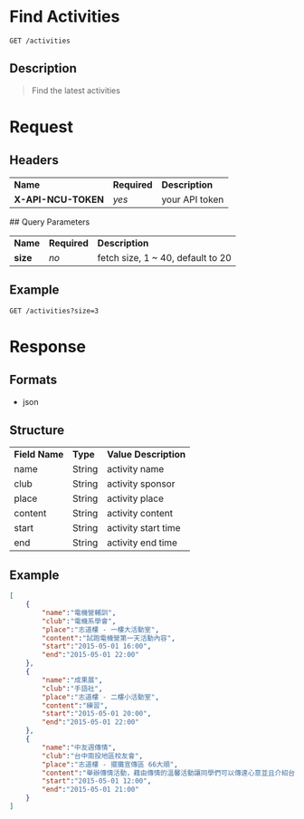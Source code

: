 # Find Activities

```
GET /activities
```

## Description
> Find the latest activities

# Request

## Headers
<table>
  <tr>
    <td><b>Name</b></td>
    <td><b>Required</b></td>
    <td><b>Description</b></td>
  </tr>
  <tr>
    <td><b>X-API-NCU-TOKEN</b></td>
    <td><i>yes</i></td>
    <td>your API token</td>
  </tr>
</table>
## Query Parameters
<table>
  <tr>
    <td><b>Name</b></td>
    <td><b><b>Required</b></b></td>
    <td><b>Description</b></td>
  </tr>
  <tr>
	<td><b>size</b></td>
	<td><i>no</i></td>
	<td>fetch size, 1 ~ 40, default to 20</td>
  </tr>
</table>

## Example

```
GET /activities?size=3
```

# Response

## Formats
- json

## Structure
<table>
	<tr>
		<td><b>Field Name</b></td>
		<td><b>Type</b></td>
		<td><b>Value Description</b></td>
	</tr>
	<tr>
		<td>name</td>
		<td>String</td>
		<td>activity name</td>
	</tr>
	<tr>
		<td>club</td>
		<td>String</td>
		<td>activity sponsor</td>
	</tr>
	<tr>
		<td>place</td>
		<td>String</td>
		<td>activity place</td>
	</tr>
	<tr>
		<td>content</td>
		<td>String</td>
		<td>activity content</td>
	</tr>
	<tr>
		<td>start</td>
		<td>String</td>
		<td>activity start time</td>
	</tr>
	<tr>
		<td>end</td>
		<td>String</td>
		<td>activity end time</td>
	</tr>
</table>

## Example
```json
[
	{
		"name":"電機營輔訓",
		"club":"電機系學會",
		"place":"志道樓 - 一樓大活動室",
		"content":"試跑電機營第一天活動內容",
		"start":"2015-05-01 16:00",
		"end":"2015-05-01 22:00"
	},
	{
		"name":"成果展",
		"club":"手語社",
		"place":"志道樓 - 二樓小活動室",
		"content":"練習",
		"start":"2015-05-01 20:00",
		"end":"2015-05-01 22:00"
	},
	{
		"name":"中友週傳情",
		"club":"台中南投地區校友會",
		"place":"志道樓 - 擺攤宣傳區 66大順",
		"content":"舉辦傳情活動，藉由傳情的溫馨活動讓同學們可以傳達心意並且介紹台中美食，以增加社團之特色。",
		"start":"2015-05-01 12:00",
		"end":"2015-05-01 21:00"
	}
]
```
